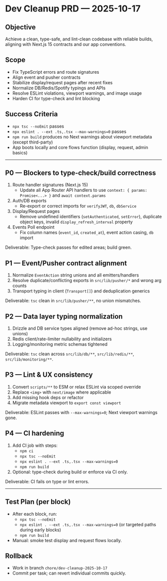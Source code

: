 # Dev Cleanup PRD — 2025-10-17

## Objective
Achieve a clean, type-safe, and lint-clean codebase with reliable builds, aligning with Next.js 15 contracts and our app conventions.

## Scope
- Fix TypeScript errors and route signatures
- Align event and pusher contracts
- Stabilize display/request pages after recent fixes
- Normalize DB/Redis/Spotify typings and APIs
- Resolve ESLint violations, viewport warnings, and image usage
- Harden CI for type-check and lint blocking

## Success Criteria
- `npx tsc --noEmit` passes
- `npx eslint . --ext .ts,.tsx --max-warnings=0` passes
- `npm run build` produces no Next warnings about viewport metadata (except third-party)
- App boots locally and core flows function (display, request, admin basics)

---

## P0 — Blockers to type-check/build correctness
1) Route handler signatures (Next.js 15)
   - Update all App Router API handlers to use `context: { params: Promise<...> }` and `await context.params`
2) Auth/DB exports
   - Re-export or correct imports for `verifyJWT`, `db`, `dbService`
3) Display/Request pages
   - Remove undefined identifiers (`setAuthenticated`, `setError`), duplicate object keys, invalid `display_refresh_interval` property
4) Events Poll endpoint
   - Fix column names (`event_id`, `created_at`), event action casing, `db` import

Deliverable: Type-check passes for edited areas; build green.

## P1 — Event/Pusher contract alignment
1) Normalize `EventAction` string unions and all emitters/handlers
2) Resolve duplicate/conflicting exports in `src/lib/pusher/*` and wrong arg counts
3) Transport typing in client (`Transport[]`) and deduplication generics

Deliverable: `tsc` clean in `src/lib/pusher/**`, no union mismatches.

## P2 — Data layer typing normalization
1) Drizzle and DB service types aligned (remove ad-hoc strings, use unions)
2) Redis client/rate-limiter nullability and initializers
3) Logging/monitoring metric schemas tightened

Deliverable: `tsc` clean across `src/lib/db/**`, `src/lib/redis/**`, `src/lib/monitoring/**`.

## P3 — Lint & UX consistency
1) Convert `scripts/**` to ESM or relax ESLint via scoped override
2) Replace `<img>` with `next/image` where applicable
3) Add missing hook deps or refactor
4) Migrate metadata viewport to `export const viewport`

Deliverable: ESLint passes with `--max-warnings=0`; Next viewport warnings gone.

## P4 — CI hardening
1) Add CI job with steps:
   - `npm ci`
   - `npx tsc --noEmit`
   - `npx eslint . --ext .ts,.tsx --max-warnings=0`
   - `npm run build`
2) Optional: type-check during build or enforce via CI only.

Deliverable: CI fails on type or lint errors.

---

## Test Plan (per block)
- After each block, run:
  - `npx tsc --noEmit`
  - `npx eslint . --ext .ts,.tsx --max-warnings=0` (or targeted paths during early blocks)
  - `npm run build`
- Manual: smoke test display and request flows locally.

## Rollback
- Work in branch `chore/dev-cleanup-2025-10-17`
- Commit per task; can revert individual commits quickly.


